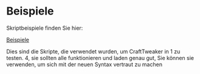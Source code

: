 # Beispiele
Skriptbeispiele finden Sie hier:

[Beispiele](https://github.com/CraftTweaker/CraftTweaker-Examples/tree/master/1.14)

Dies sind die Skripte, die verwendet wurden, um CraftTweaker in 1 zu testen. 4, sie sollten alle funktionieren und laden genau gut, Sie können sie verwenden, um sich mit der neuen Syntax vertraut zu machen